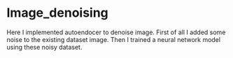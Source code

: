 # Image_denoising

Here I implemented autoendocer to denoise image. First of all I added some noise to the existing dataset image. Then I trained a neural network model using these noisy dataset.
